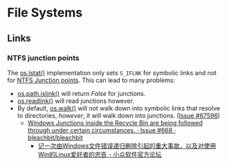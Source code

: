 # File Systems
## Links
### NTFS junction points
The [os.lstat()](https://docs.python.org/3/library/os.html#os.lstat) implementation only sets `S_IFLNK` for symbolic links and not for [NTFS Junction points](https://en.wikipedia.org/wiki/NTFS_links). This can lead to many problems:
- [os.path.islink()](https://docs.python.org/3/library/os.path.html#os.path.islink) will return *False* for junctions.
- [os.readlink()](https://docs.python.org/3/library/os.html#os.readlink) will read junctions however.
- By default, [os.walk()](https://docs.python.org/3/library/os.html#os.walk) will not walk down into symbolic links that resolve to directories, *however*, it will walk down into junctions. ([Issue #67596](https://github.com/python/cpython/issues/67596))
  - [Windows Junctions inside the Recycle Bin are being followed through under certain circumstances. · Issue #668 · bleachbit/bleachbit](https://github.com/bleachbit/bleachbit/issues/668)
    - [记一次由Windows文件错误递归删除引起的重大事故，以及对使用Win的Linux爱好者的忠告 - 小众软件官方论坛](https://meta.appinn.net/t/topic/35095)